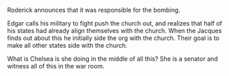 Roderick announces that it was responsible for the bombing.

Edgar calls his military to fight push the church out, and realizes that half of his states had already align themselves with the church.
When the Jacques finds out about this he initially side the org with the church. Their goal is to make all other states side with the church.

What is Chelsea is she doing in the middle of all this?
She is a senator and witness all of this in the war room.
